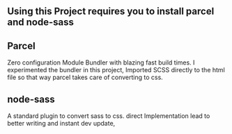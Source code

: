 Using this Project requires you to install parcel and node-sass
---

##  Parcel
Zero configuration Module Bundler with blazing fast build times. I experimented the bundler in this project, Imported SCSS directly to the html file so that way parcel takes care of converting to css.

## node-sass
A standard plugin to convert sass to css. direct Implementation lead to better writing and instant dev update,